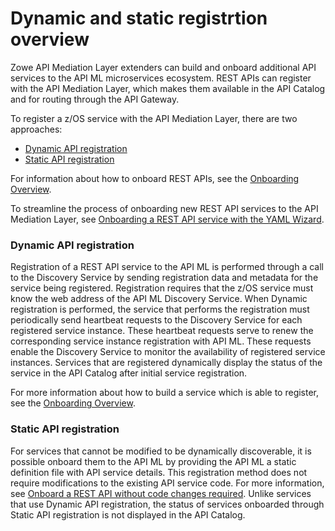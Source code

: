 # Dynamic and static registrtion overview

Zowe API Mediation Layer extenders can build and onboard additional API services to the API ML microservices ecosystem. REST APIs can register with the API Mediation Layer, which makes them available in the API Catalog and for routing through the API Gateway.  

To register a z/OS service with the API Mediation Layer, there are two approaches:
- [Dynamic API registration](#dynamic-api-registration)
- [Static API registration](#static-api-registration)

For information about how to onboard REST APIs, see the [Onboarding Overview](extend-apiml/onboard-overview.md).

To streamline the process of onboarding new REST API services to the API Mediation Layer, see [Onboarding a REST API service with the YAML Wizard](../user-guide/onboard-wizard.md).

### Dynamic API registration

Registration of a REST API service to the API ML is performed through a call to the Discovery Service by sending registration data and metadata for the service being registered. Registration requires that the z/OS service must know the web address of the API ML Discovery Service. When Dynamic registration is performed, the service that performs the registration must periodically send heartbeat requests to the Discovery Service for each registered service instance. These heartbeat requests serve to renew the corresponding service instance registration with API ML. These requests enable the Discovery Service to monitor the availability of registered service instances. Services that are registered dynamically display the status of the service in the API Catalog after initial service registration.

For more information about how to build a service which is able to register, see the [Onboarding Overview](extend-apiml/onboard-overview.md).  

### Static API registration

For services that cannot be modified to be dynamically discoverable, it is possible onboard them to the API ML by providing the API ML a static definition file with API service details. This registration method does not require modifications to the existing API service code. For more information, see [Onboard a REST API without code changes required](extend-apiml/onboard-static-definition.md). Unlike services that use Dynamic API registration, the status of services onboarded through Static API registration is not displayed in the API Catalog.
